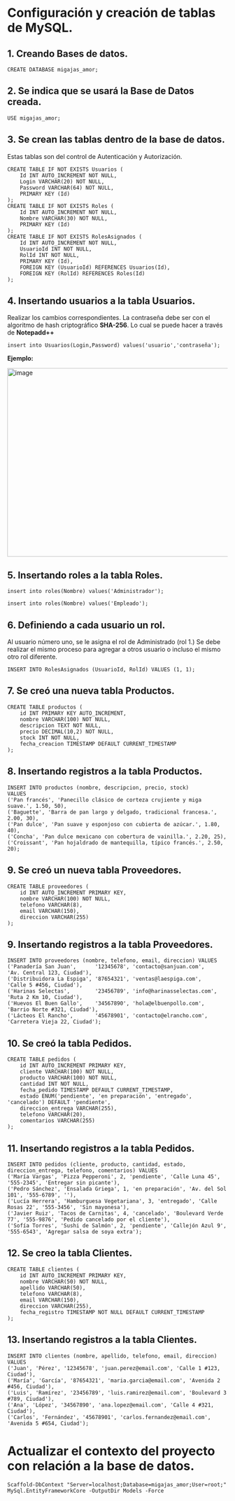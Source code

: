 # Configuración y creación de tablas de MySQL.

## 1. Creando Bases de datos.
```
CREATE DATABASE migajas_amor;
```
## 2. Se indica que se usará la Base de Datos creada.
```
USE migajas_amor;
```
## 3. Se crean las tablas dentro de la base de datos.
Estas tablas son del control de Autenticación y Autorización.
```
CREATE TABLE IF NOT EXISTS Usuarios (
    Id INT AUTO_INCREMENT NOT NULL,
    Login VARCHAR(20) NOT NULL,
    Password VARCHAR(64) NOT NULL,
    PRIMARY KEY (Id)
);
CREATE TABLE IF NOT EXISTS Roles (
    Id INT AUTO_INCREMENT NOT NULL,
    Nombre VARCHAR(30) NOT NULL,
    PRIMARY KEY (Id)
);
CREATE TABLE IF NOT EXISTS RolesAsignados (
    Id INT AUTO_INCREMENT NOT NULL,
    UsuarioId INT NOT NULL,
    RolId INT NOT NULL,
    PRIMARY KEY (Id),
    FOREIGN KEY (UsuarioId) REFERENCES Usuarios(Id),
    FOREIGN KEY (RolId) REFERENCES Roles(Id)
);
```
## 4. Insertando usuarios a la tabla Usuarios.
Realizar los cambios correspondientes.
La contraseña debe ser con el algoritmo de hash criptográfico **SHA-256**.
Lo cual se puede hacer a través de **Notepadd++**
```
insert into Usuarios(Login,Password) values('usuario','contraseña');
```
**Ejemplo:**

<img width="620" height="431" alt="image" src="https://github.com/user-attachments/assets/f88ecbbb-2535-44ba-8410-83ecab5617de" />

## 5. Insertando roles a la tabla Roles.
```
insert into roles(Nombre) values('Administrador');
```
```
insert into roles(Nombre) values('Empleado');
```
## 6. Definiendo a cada usuario un rol.
Al usuario número uno, se le asigna el rol de Administrado (rol 1.)
Se debe realizar el mismo proceso para agregar a otros usuario o incluso el mismo otro rol diferente.
```
INSERT INTO RolesAsignados (UsuarioId, RolId) VALUES (1, 1);
```
## 7. Se creó una nueva tabla Productos.
```
CREATE TABLE productos (
    id INT PRIMARY KEY AUTO_INCREMENT,
    nombre VARCHAR(100) NOT NULL,
    descripcion TEXT NOT NULL,
    precio DECIMAL(10,2) NOT NULL,
    stock INT NOT NULL,
    fecha_creacion TIMESTAMP DEFAULT CURRENT_TIMESTAMP
);
```
## 8. Insertando registros a la tabla Productos.
```
INSERT INTO productos (nombre, descripcion, precio, stock)
VALUES
('Pan francés', 'Panecillo clásico de corteza crujiente y miga suave.', 1.50, 50),
('Baguette', 'Barra de pan largo y delgado, tradicional francesa.', 2.00, 30),
('Pan dulce', 'Pan suave y esponjoso con cubierta de azúcar.', 1.80, 40),
('Concha', 'Pan dulce mexicano con cobertura de vainilla.', 2.20, 25),
('Croissant', 'Pan hojaldrado de mantequilla, típico francés.', 2.50, 20);
```
## 9. Se creó un nueva tabla Proveedores.
```
CREATE TABLE proveedores (
    id INT AUTO_INCREMENT PRIMARY KEY,
    nombre VARCHAR(100) NOT NULL,
    telefono VARCHAR(8),
    email VARCHAR(150),
    direccion VARCHAR(255)
);
```
## 9. Insertando registros a la tabla Proveedores.
```
INSERT INTO proveedores (nombre, telefono, email, direccion) VALUES
('Panadería San Juan',      '12345678', 'contacto@sanjuan.com',     'Av. Central 123, Ciudad'),
('Distribuidora La Espiga', '87654321', 'ventas@laespiga.com',      'Calle 5 #456, Ciudad'),
('Harinas Selectas',        '23456789', 'info@harinasselectas.com', 'Ruta 2 Km 10, Ciudad'),
('Huevos El Buen Gallo',    '34567890', 'hola@elbuenpollo.com',     'Barrio Norte #321, Ciudad'),
('Lácteos El Rancho',       '45678901', 'contacto@elrancho.com',    'Carretera Vieja 22, Ciudad');
```
## 10. Se creó la tabla Pedidos.
```
CREATE TABLE pedidos (
    id INT AUTO_INCREMENT PRIMARY KEY,
    cliente VARCHAR(100) NOT NULL,
    producto VARCHAR(100) NOT NULL,
    cantidad INT NOT NULL,
    fecha_pedido TIMESTAMP DEFAULT CURRENT_TIMESTAMP,
    estado ENUM('pendiente', 'en preparación', 'entregado', 'cancelado') DEFAULT 'pendiente',
    direccion_entrega VARCHAR(255),
    telefono VARCHAR(20),
    comentarios VARCHAR(255)
);
```
## 11. Insertando registros a la tabla Pedidos.
```
INSERT INTO pedidos (cliente, producto, cantidad, estado, direccion_entrega, telefono, comentarios) VALUES
('María Vargas', 'Pizza Pepperoni', 2, 'pendiente', 'Calle Luna 45', '555-2345', 'Entregar sin picante'),
('Pedro Sánchez', 'Ensalada Griega', 1, 'en preparación', 'Av. del Sol 101', '555-6789', ''),
('Lucía Herrera', 'Hamburguesa Vegetariana', 3, 'entregado', 'Calle Rosas 22', '555-3456', 'Sin mayonesa'),
('Javier Ruiz', 'Tacos de Carnitas', 4, 'cancelado', 'Boulevard Verde 77', '555-9876', 'Pedido cancelado por el cliente'),
('Sofía Torres', 'Sushi de Salmón', 2, 'pendiente', 'Callejón Azul 9', '555-6543', 'Agregar salsa de soya extra');
```
## 12. Se creo la tabla Clientes.
```
CREATE TABLE clientes (
    id INT AUTO_INCREMENT PRIMARY KEY,
    nombre VARCHAR(50) NOT NULL,
    apellido VARCHAR(50),
    telefono VARCHAR(8),
    email VARCHAR(150),
    direccion VARCHAR(255),
    fecha_registro TIMESTAMP NOT NULL DEFAULT CURRENT_TIMESTAMP
);
```
## 13. Insertando registros a la tabla Clientes.
```
INSERT INTO clientes (nombre, apellido, telefono, email, direccion)
VALUES
('Juan', 'Pérez', '12345678', 'juan.perez@email.com', 'Calle 1 #123, Ciudad'),
('María', 'García', '87654321', 'maria.garcia@email.com', 'Avenida 2 #456, Ciudad'),
('Luis', 'Ramírez', '23456789', 'luis.ramirez@email.com', 'Boulevard 3 #789, Ciudad'),
('Ana', 'López', '34567890', 'ana.lopez@email.com', 'Calle 4 #321, Ciudad'),
('Carlos', 'Fernández', '45678901', 'carlos.fernandez@email.com', 'Avenida 5 #654, Ciudad');
```

# Actualizar el contexto del proyecto con relación a la base de datos.

```
Scaffold-DbContext "Server=localhost;Database=migajas_amor;User=root;" MySql.EntityFrameworkCore -OutputDir Models -Force
```
